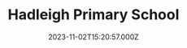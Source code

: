 ---
date: 2023-11-02T15:20:57.000Z
title: Hadleigh Primary School
latitude: 52.041165
longitude: 0.957175
category: checkin
---